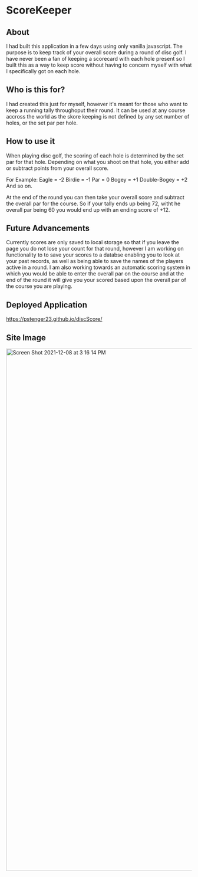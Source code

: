 # ScoreKeeper

## About

I had built this application in a few days using only vanilla javascript. The purpose is to keep track of your overall score during a round of disc golf. I have never been a fan of keeping a scorecard with each hole present so I built this as a way to keep score without having to concern myself with what I specifically got on each hole.

## Who is this for?

I had created this just for myself, however it's meant for those who want to keep a running tally throughoput their round. It can be used at any course accross the world as the skore keeping is not defined by any set number of holes, or the set par per hole.

## How to use it

When playing disc golf, the scoring of each hole is determined by the set par for that hole. Depending on what you shoot on that hole, you either add or subtract points from your overall score.

For Example:
Eagle = -2
Birdie = -1
Par = 0
Bogey = +1
Double-Bogey = +2
And so on. 

At the end of the round you can then take your overall score and subtract the overall par for the course. So if your tally ends up being 72, witht he overall par being 60 you would end up with an ending score of +12.

## Future Advancements

Currently scores are only saved to local storage so that if you leave the page you do not lose your count for that round, however I am working on functionality to to save your scores to a databse enabling you to look at your past records, as well as being able to save the names of the players active in a round. I am also working towards an automatic scoring system in which you would be able to enter the overall par on the course and at the end of the round it will give you your scored based upon the overall par of the course you are playing. 

## Deployed Application

https://pstenger23.github.io/discScore/

## Site Image

<img width="1417" alt="Screen Shot 2021-12-08 at 3 16 14 PM" src="https://user-images.githubusercontent.com/78981011/145285588-95695a14-d6a8-4aa4-a489-81d3decaf528.png">
